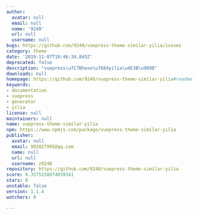 ```yaml
---
author:
  avatar: null
  email: null
  name: '9240'
  url: null
  username: null
bugs: https://github.com/9240/vuepress-theme-similar-yilia/issues
category: theme
date: '2019-11-07T10:46:34.845Z'
deprecated: false
description: "vuepress\u7C7Bhexo\u7684yilia\u4E3B\u9898"
downloads: null
homepage: https://github.com/9240/vuepress-theme-similar-yilia#readme
keywords:
- documentation
- vuepress
- generator
- yilia
license: null
maintainers: null
name: vuepress-theme-similar-yilia
npm: https://www.npmjs.com/package/vuepress-theme-similar-yilia
publisher:
  avatar: null
  email: 992027995@qq.com
  name: null
  url: null
  username: z9240
repository: https://github.com/9240/vuepress-theme-similar-yilia
score: 0.3575158074039341
stars: 0
unstable: false
version: 1.1.4
watchers: 0

---
```


